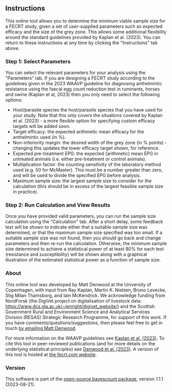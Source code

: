 ## Instructions

This online tool allows you to determine the minimum viable sample size for a FECRT study, given a set of user-supplied parameters such as expected efficacy and the size of the grey zone. This allows some additional flexibility around the standard guidelines provided by Kaplan et al. (2023).  You can return to these instructions at any time by clicking the "Instructions" tab above.


### Step 1:  Select Parameters

You can select the relevant parameters for your analysis using the "Parameters" tab.  If you are designing a FECRT study according to the guidelines given in the 2023 WAAVP guideline for diagnosing anthelmintic resistance using the faecal egg count reduction test in ruminants, horses and swine (Kaplan et al, 2023) then you only need to select the following options:

- Host/parasite species  the host/parasite species that you have used for your study. Note that this only covers the situations covered by Kaplan et al. (2023) - a more flexible option for specifying custom efficacy targets will be added soon.
- Target efficacy:  the expected arithmetic mean efficacy for the anthelmintic used (in %).
- Non-inferiority margin:  the desired width of the grey zone (in % points) - changing this updates the lower efficacy target shown, for reference.
- Expected pre-treatment EPG:  the expected (arithmetic) mean EPG in untreated animals (i.e. either pre-treatment or control animals).
- Multiplication factor:  the counting sensitivity of the laboratory method used (e.g. 50 for McMaster). This must be a number greater than zero, and will be used to divide the specified EPG before analysis.
- Maximum sample size:  the largest sample size to consider for the calculation (this should be in excess of the largest feasible sample size in practice).


### Step 2:  Run Calculation and View Results

Once you have provided valid parameters, you can run the sample size calculation using the "Calculation" tab.  After a short delay, some feedback text will be shown to indicate either that a suitable sample size was determined, or that the maximum sample size specified was too small.  If a suitable sample size was not found, then you should go back and change parameters and then re-run the calculation.  Otherwise, the minimum sample size determined to achieve a statistical power of at least 80% for each test (resistance and susceptibility) will be shown along with a graphical illustration of the estimated statistical power as a function of sample size.


### About

This online tool was developed by Matt Denwood at the University of Copenhagen, with input from Ray Kaplan, Martin K. Nielsen, Bruno Levecke, Stig Milan Thamsborg, and Iain McKendrick.  We acknowledge funding from NordForsk (the DigiVet project on digitalisation of livestock data:  https://www.dcs.gla.ac.uk/~jenright/digivet_website/) and the Scottish Government Rural and Environment Science and Analytical Services Division (RESAS) Strategic Research Programme, for support of this work.  If you have comments/questions/suggestions, then please feel free to get in touch [by emailing Matt Denwood](md@sund.ku.dk).

For more information on the WAAVP guidelines see [Kaplan et al. (2023)](https://pubmed.ncbi.nlm.nih.gov/37121092/).  To cite this tool in peer-reviewed publications (and for more details on the underlying statistical principles) see [Denwood et al. (2023)](https://pubmed.ncbi.nlm.nih.gov/36621042/).  A version of this tool is hosted at [the fecrt.com website](https://www.fecrt.com).

### Version

This software is part of the [open-source bayescount package](https://github.com/ku-awdc/bayescount), version 1.1.1 (2023-08-21).

